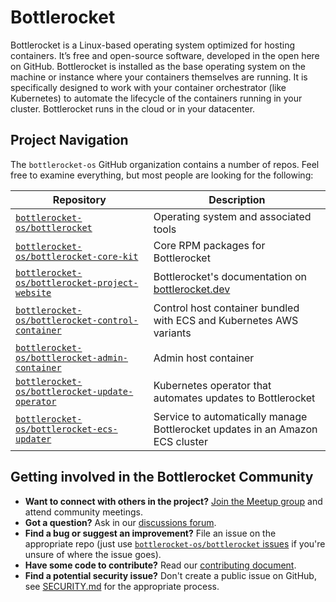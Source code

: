 # Bottlerocket

Bottlerocket is a Linux-based operating system optimized for hosting containers.
It’s free and open-source software, developed in the open here on GitHub.
Bottlerocket is installed as the base operating system on the machine or instance where your containers themselves are running.
It is specifically designed to work with your container orchestrator (like Kubernetes) to automate the lifecycle of the containers running in your cluster.
Bottlerocket runs in the cloud or in your datacenter.

## Project Navigation

The `bottlerocket-os` GitHub organization contains a number of repos. Feel free to examine everything, but most people are looking for the following:

| Repository | Description |
| ---- | ----------- |
| [`bottlerocket-os/bottlerocket`](https://github.com/bottlerocket-os/bottlerocket) | Operating system and associated tools |
| [`bottlerocket-os/bottlerocket-core-kit`](https://github.com/bottlerocket-os/bottlerocket-core-kit) | Core RPM packages for Bottlerocket |
| [`bottlerocket-os/bottlerocket-project-website`](https://github.com/bottlerocket-os/bottlerocket-project-website) | Bottlerocket's documentation on [bottlerocket.dev](https://bottlerocket.dev/) |
| [`bottlerocket-os/bottlerocket-control-container`](https://github.com/bottlerocket-os/bottlerocket-control-container) | Control host container bundled with ECS and Kubernetes AWS variants |
| [`bottlerocket-os/bottlerocket-admin-container`](https://github.com/bottlerocket-os/bottlerocket-admin-container) | Admin host container  |
| [`bottlerocket-os/bottlerocket-update-operator`](https://github.com/bottlerocket-os/bottlerocket-update-operator) | Kubernetes operator that automates updates to Bottlerocket |
| [`bottlerocket-os/bottlerocket-ecs-updater`](https://github.com/bottlerocket-os/bottlerocket-ecs-updater) | Service to automatically manage Bottlerocket updates in an Amazon ECS cluster |

## Getting involved in the Bottlerocket Community

- **Want to connect with others in the project?** [Join the Meetup group](https://www.meetup.com/bottlerocket-community/) and attend community meetings.
- **Got a question?** Ask in our [discussions forum](https://github.com/bottlerocket-os/bottlerocket/discussions).
- **Find a bug or suggest an improvement?** File an issue on the appropriate repo (just use [`bottlerocket-os/bottlerocket` issues](https://github.com/bottlerocket-os/bottlerocket/issues/new/choose) if you're unsure of where the issue goes).
- **Have some code to contribute?** Read our [contributing document](https://github.com/bottlerocket-os/bottlerocket/blob/develop/CONTRIBUTING.md).
- **Find a potential security issue?** Don't create a public issue on GitHub, see [SECURITY.md](https://github.com/bottlerocket-os/.github/blob/master/SECURITY.md) for the appropriate process.
